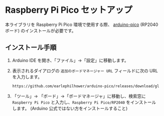 # Raspberry Pi Pico セットアップ

本ライブラリを Raspberry Pi Pico 環境で使用する際、 [arduino-pico](https://github.com/earlephilhower/arduino-pico/) (RP2040 ボード) のインストールが必要です。

## インストール手順

1. Arduino IDE を開き、「ファイル」->「設定」に移動します。

2. 表示されるダイアログの `追加のボードマネージャー URL` フィールドに次の URL を入力します。

   ```txt
   https://github.com/earlephilhower/arduino-pico/releases/download/global/package_rp2040_index.json
   ```

3. 「ツール」-> 「ボード」->「ボードマネージャ」に移動し、検索窓に `Raspberry Pi Pico` と入力し、`Raspberry Pi Pico/RP2040` をインストールします。 (Arduino 公式ではない方をインストールすること)
